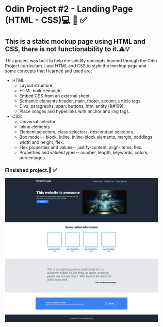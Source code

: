 # Odin Project #2 - Landing Page (HTML - CSS)💻 📄 ✅
## This is a static mockup page using HTML and CSS, there is not functionability to it.⚠️💡

This project was built to help me solidify concepts learned through the Odin Project curriculum. I use HTML and CSS to style the mockup page and some concepts that I learned and used are: 

- HTML:
    - Layout structure.
    - HTML boilertemplate.
    - Embed CSS from an external sheet.
    - Semantic elements header, main, footer, section, article tags.
    - Divs, paragraphs, span, buttons, html entity (&#169).
    - Place images and hyperlinks with anchor and img tags.
- CSS:
    - Universal selector.
    - Inline elements
    - Element selectors, class selectors, descendant selectors.
    - Box model-- block, inline, inline-block elements, margin, paddings width and height, flex.
    - Flex properties and values-- justify-content, align-items, flex.
    - Properties and values types-- number, length, keywords, colors, percentages.

### Finsished project.🎉 ✅ 
 ![alt text](<Screenshot 2025-03-02 at 06-16-18 Landing Page Oscar Fitch.png>)